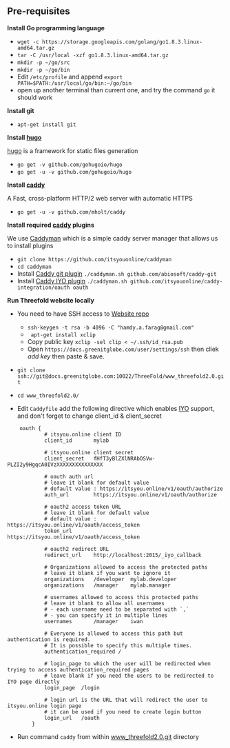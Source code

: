 ## Pre-requisites

**Install Go programming language**
- ```wget -c https://storage.googleapis.com/golang/go1.8.3.linux-amd64.tar.gz```
- ```tar -C /usr/local -xzf go1.8.3.linux-amd64.tar.gz```
- ```mkdir -p ~/go/src```
- ```mkdir -p ~/go/bin```
- Edit ```/etc/profile``` and append ```export PATH=$PATH:/usr/local/go/bin:~/go/bin```
- open up another terminal than current one, and try the command ```go``` it should work

**Install git**
- ```apt-get install git```

**Install [hugo](https://gohugo.io)**

[hugo](https://gohugo.io) is a framework for static files generation

- ```go get -v github.com/gohugoio/hugo```
- ```go get -u -v github.com/gohugoio/hugo```


**Install [caddy](https://github.com/mholt/caddy)**

A Fast, cross-platform HTTP/2 web server with automatic HTTPS

- ```go get -u -v github.com/mholt/caddy```

**Install required [caddy](https://github.com/mholt/caddy) plugins**

We use [Caddyman](https://github.com/itsyouonline/caddyman) which is a simple
caddy server manager that allows us to install plugins

- ```git clone https://github.com/itsyouonline/caddyman```
- ```cd caddyman```
- Install [Caddy git plugin](https://github.com/abiosoft/caddy-git) ```./caddyman.sh github.com/abiosoft/caddy-git```
- Install [Caddy IYO plugin](https://github.com/itsyouonline/caddy-integration) ```./caddyman.sh github.com/itsyouonline/caddy-integration/oauth oauth```

**Run Threefold website locally**

- You need to have SSH access to [Website repo](https://docs.greenitglobe.com/ThreeFold/www_threefold2.0)
    -  ```ssh-keygen -t rsa -b 4096 -C "hamdy.a.farag@gmail.com"```
    - ``` apt-get install xclip```
    - Copy public key ```xclip -sel clip < ~/.ssh/id_rsa.pub```
    - Open ```https://docs.greenitglobe.com/user/settings/ssh``` then cliek *add key* then paste & save.

- ```git clone ssh://git@docs.greenitglobe.com:10022/ThreeFold/www_threefold2.0.git```
- ```cd www_threefold2.0/```
- Edit ```Caddyfile``` add the following directive which enables
    [IYO](https://itsyou.online) support, and don't forget to change client_id & client_secret

```
    oauth {
            # itsyou.online client ID
            client_id       mylab

            # itsyou.online client secret
            client_secret   fHfT3yBlZXlNRAbOSVw-PLZI2y9HgqcA0IVzXXXXXXXXXXXXXXX

            # oauth auth url
            # leave it blank for default value
            # default value : https://itsyou.online/v1/oauth/authorize
            auth_url        https://itsyou.online/v1/oauth/authorize

            # oauth2 access token URL
            # leave it blank for default value
            # default value : https://itsyou.online/v1/oauth/access_token
            token_url       https://itsyou.online/v1/oauth/access_token

            # oauth2 redirect URL
            redirect_url    http://localhost:2015/_iyo_callback

            # Organizations allowed to access the protected paths
            # leave it blank if you want to ignore it
            organizations   /developer  mylab.developer
            organizations   /manager    mylab.manager

            # usernames allowed to access this protected paths
            # leave it blank to allow all usernames
            # - each username need to be separated with `,`
            # - you can specify it in multiple lines
            usernames       /manager    iwan

            # Everyone is allowed to access this path but authentication is required.
            # It is possible to specify this multiple times.
            authentication_required /

            # login_page to which the user will be redirected when trying to access authentication_required pages
            # leave blank if you need the users to be redirected to IYO page directly
            login_page  /login

            # login url is the URL that will redirect the user to itsyou.online login page
            # it can be used if you need to create login button
            login_url   /oauth
        }
 ```
 - Run command ```caddy``` from within www_threefold2.0.git directory


